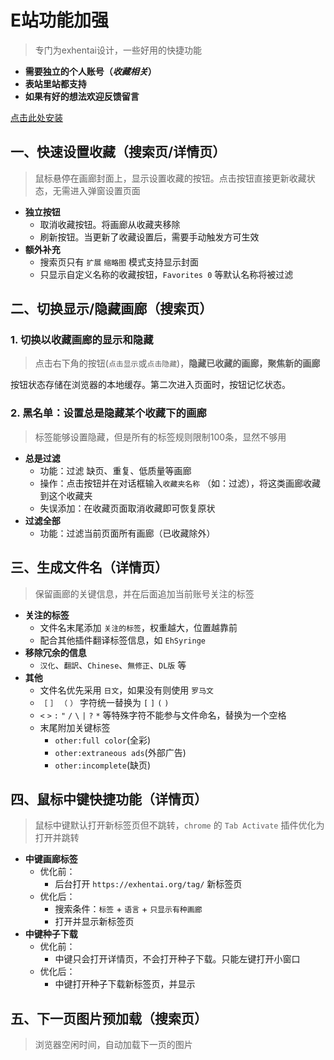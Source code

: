 # E站功能加强

> 专门为exhentai设计，一些好用的快捷功能

- **需要独立的个人账号（_收藏相关_）**
- **表站里站都支持**
- **如果有好的想法欢迎反馈留言**

<a href="https://github.com/ShineByPupil/filterFavorites/raw/main/filterFavorites.user.js">点击此处安装</a>

## 一、快速设置收藏（搜索页/详情页）

> 鼠标悬停在画廊封面上，显示设置收藏的按钮。点击按钮直接更新收藏状态，无需进入弹窗设置页面

- **独立按钮**
  - 取消收藏按钮。将画廊从收藏夹移除
  - 刷新按钮。当更新了收藏设置后，需要手动触发方可生效
- **额外补充**
  - 搜索页只有 `扩展` `缩略图` 模式支持显示封面
  - 只显示自定义名称的收藏按钮，`Favorites 0` 等默认名称将被过滤

## 二、切换显示/隐藏画廊（搜索页）

### 1. 切换以收藏画廊的显示和隐藏

> 点击右下角的按钮(`点击显示`或`点击隐藏`)，**隐藏已收藏的画廊，聚焦新的画廊**

按钮状态存储在浏览器的本地缓存。第二次进入页面时，按钮记忆状态。

### 2. 黑名单：设置总是隐藏某个收藏下的画廊

> 标签能够设置隐藏，但是所有的标签规则限制100条，显然不够用

- **总是过滤**
  - 功能：过滤 缺页、重复、低质量等画廊
  - 操作：点击按钮并在对话框输入`收藏夹名称` （如：过滤），将这类画廊收藏到这个收藏夹
  - 失误添加：在收藏页面取消收藏即可恢复原状
- **过滤全部**
  - 功能：过滤当前页面所有画廊（已收藏除外）

## 三、生成文件名（详情页）

> 保留画廊的关键信息，并在后面追加当前账号关注的标签

- **关注的标签**
  - 文件名末尾添加 `关注的标签`，权重越大，位置越靠前
  - 配合其他插件翻译标签信息，如 `EhSyringe`
- **移除冗余的信息**
  - `汉化`、`翻訳`、`Chinese`、`無修正`、`DL版` 等
- **其他**
  - 文件名优先采用 `日文`，如果没有则使用 `罗马文`
  - `［` `］` `（` `）` 字符统一替换为 `[` `]` `(` `)`
  - `<` `>` `:` `"` `/` `\` `|` `?` `*` 等特殊字符不能参与文件命名，替换为一个空格
  - 末尾附加关键标签
    - `other:full color`(全彩)
    - `other:extraneous ads`(外部广告)
    - `other:incomplete`(缺页)

## 四、鼠标中键快捷功能（详情页）

> 鼠标中键默认打开新标签页但不跳转，`chrome` 的 `Tab Activate` 插件优化为打开并跳转

- **中键画廊标签**
  - 优化前：
    - 后台打开 `https://exhentai.org/tag/` 新标签页
  - 优化后：
    - 搜索条件：`标签` + `语言` + `只显示有种画廊`
    - 打开并显示新标签页
- **中键种子下载**
  - 优化前：
    - 中键只会打开详情页，不会打开种子下载。只能左键打开小窗口
  - 优化后：
    - 中键打开种子下载新标签页，并显示

## 五、下一页图片预加载（搜索页）

> 浏览器空闲时间，自动加载下一页的图片
